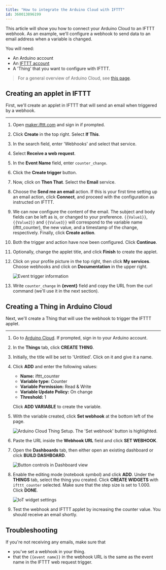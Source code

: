 ```yaml
---
title: "How to integrate the Arduino Cloud with IFTTT"
id: 360013896199
---
```


This article will show you how to connect your Arduino Cloud to an IFTTT webhook. As an example, we'll configure a webhook to send data to an email address when a variable is changed.

 You will need:

* An Arduino account
* An [IFTTT account](https://ifttt.com/)
* A 'Thing' that you want to configure with IFTTT.

> For a general overview of Arduino Cloud, see [this page](https://www.arduino.cc/en/IoT/HomePage).

## Creating an applet in IFTTT

First, we'll create an applet in IFTTT that will send an email when triggered by a webhook.

---

1. Open [maker.ifttt.com](https://maker.ifttt.com/) and sign in if prompted.

2. Click **Create** in the top right. Select **If This**.

3. In the search field, enter 'Webhooks' and select that service.

4. Select **Receive a web request**.

5. In the **Event Name** field, enter `counter_change`.

6. Click the **Create trigger** button.

7. Now, click on **Then That**. Select the **Email** service.

8. Choose the **Send me an email** action. If this is your first time setting up an email action, click **Connect**, and proceed with the configuration as instructed on IFTTT.

9. We can now configure the content of the email. The subject and body fields can be left as is, or changed to your preference. `{{Value1}}`, `{{Value2}}` and `{{Value3}}` will correspond to the variable name (ifttt_counter), the new value, and a timestamp of the change, respectively. Finally, click **Create action**.

10. Both the trigger and action have now been configured. Click **Continue**.

11. Optionally, change the applet title, and click **Finish** to create the applet.

12. Click on your profile picture in the top right, then click **My services**. Choose webhooks and click on **Documentation** in the upper right.

    ![Event trigger information](img/IFTTT7.png)

13. Write `counter_change` in **{event}** field and copy the URL from the curl command (we'll use it in the next section).

## Creating a Thing in Arduino Cloud

Next, we'll create a Thing that will use the webhook to trigger the IFTTT applet.

---

1. Go to [Arduino Cloud](https://app.arduino.cc/). If prompted, sign in to your Arduino account.

2. In the **Things** tab, click **CREATE THING**.

3. Initially, the title will be set to 'Untitled'. Click on it and give it a name.

4. Click **ADD** and enter the following values:

   * **Name:** ifttt_counter
   * **Variable type:** Counter
   * **Variable Permission:** Read & Write
   * **Variable Update Policy:** On change
   * **Threshold:** 1

   Click **ADD VARIABLE** to create the variable.

5. With the variable created, click **Set webhook** at the bottom left of the page.

   ![Arduino Cloud Thing Setup. The 'Set webhook' button is highlighted.](img/IFTTT3.png)

6. Paste the URL inside the **Webhook URL** field and click **SET WEBHOOK**.

7. Open the **Dashboards** tab, then either open an existing dashboard or click **BUILD DASHBOARD**.

   ![Button controls in Dashboard view](img/iot_buttons.png)

8. Enable the editing mode (notebook symbol) and click **ADD**. Under the **THINGS** tab, select the thing you created. Click **CREATE WIDGETS** with `ifttt_counter` selected. Make sure that the step size is set to 1.000. Click **DONE**.

   ![IoT widget settings](img/widget_settings.png)

9. Test the webhook and IFTTT applet by increasing the counter value. You should receive an email shortly.

## Troubleshooting

If you're not receiving any emails, make sure that

* you've set a webhook in your thing.
* that the `{{event name}}` in the webhook URL is the same as the event name in the IFTTT web request trigger.
